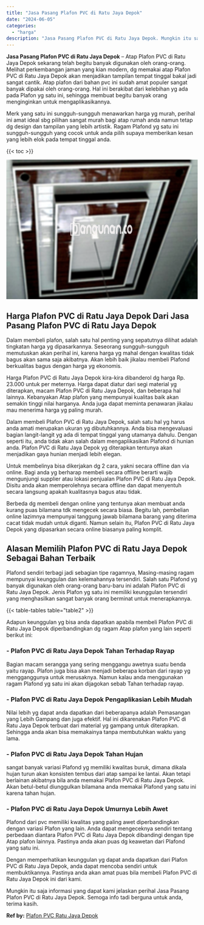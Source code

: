 ```yaml
---
title: "Jasa Pasang Plafon PVC di Ratu Jaya Depok"
date: "2024-06-05"
categories: 
  - "harga"
description: "Jasa Pasang Plafon PVC di Ratu Jaya Depok. Mungkin itu saja informasi yang dapat kami jelaskan perihal Jasa Pasang Plafon PVC di Ratu Jaya Depok. Semoga info..."
---
```


**Jasa Pasang Plafon PVC di Ratu Jaya Depok** – Atap Plafon PVC di Ratu Jaya Depok sekarang telah begitu banyak digunakan oleh orang-orang. Melihat perkembangan jaman yang kian modern, dg memakai atap Plafon PVC di Ratu Jaya Depok akan menjadikan tampilan tempat tinggal bakal jadi sangat cantik. Atap plafon dari bahan pvc ini sudah amat populer sangat banyak dipakai oleh orang-orang. Hal ini berakibat dari kelebihan yg ada pada Plafon yg satu ini, sehingga membuat begitu banyak orang menginginkan untuk mengaplikasikannya.

Merk yang satu ini sungguh-sungguh menawarkan harga yg murah, perihal ini amat ideal sbg pilihan sangat murah bagi atap rumah anda namun tetap dg design dan tampilan yang lebih artistik. Ragam Plafond yg satu ini sungguh-sungguh yang cocok untuk anda pilih supaya memberikan kesan yang lebih elok pada tempat tinggal anda.

{{< toc >}}

![Jasa Pasang Plafon PVC di Ratu Jaya Depok](/images/flafond-pvc-murah10.png)

## Harga Plafon PVC di Ratu Jaya Depok Dari Jasa Pasang Plafon PVC di Ratu Jaya Depok

Dalam membeli plafon, salah satu hal penting yang sepatutnya dilihat adalah tingkatan harga yg dipasarkannya. Seseorang sungguh-sungguh memutuskan akan perihal ini, karena harga yg mahal dengan kwalitas tidak bagus akan sama saja akibatnya. Akan lebih baik jikalau membeli Plafond berkualitas bagus dengan harga yg ekonomis.

Harga Plafon PVC di Ratu Jaya Depok kira-kira dibanderol dg harga Rp. 23.000 untuk per meternya. Harga dapat diatur dari segi material yg diterapkan, macam Plafon PVC di Ratu Jaya Depok, dan beberapa hal lainnya. Kebanyakan Atap plafon yang mempunyai kualitas baik akan semakin tinggi nilai harganya. Anda juga dapat meminta penawaran jikalau mau menerima harga yg paling murah.

Dalam membeli Plafon PVC di Ratu Jaya Depok, salah satu hal yg harus anda amati merupakan ukuran yg dibutuhkannya. Anda bisa mengevaluasi bagian langit-langit yg ada di tempat tinggal yang utamanya dahulu. Dengan seperti itu, anda tidak akan salah dalam mengaplikasikan Plafond di hunian anda. Plafon PVC di Ratu Jaya Depok yg diterapkan tentunya akan menjadikan gaya hunian menjadi lebih elegan.

Untuk membelinya bisa dikerjakan dg 2 cara, yakni secara offline dan via online. Bagi anda yg berharap membeli secara offline berarti wajib mengunjungi supplier atau lokasi penjualan Plafon PVC di Ratu Jaya Depok. Disitu anda akan memperolehnya secara offline dan dapat menyentuh secara langsung apakah kualitasnya bagus atau tidak.

Berbeda dg membeli dengan online yang tentunya akan membuat anda kurang puas bilamana tdk mengecek secara biasa. Begitu lah, pembelian online lazimnya mempunyai tanggung jawab bilamana barang yang diterima cacat tidak mudah untuk diganti. Namun selain itu, Plafon PVC di Ratu Jaya Depok yang dipasarkan secara online biasanya paling komplit.

## Alasan Memilih Plafon PVC di Ratu Jaya Depok Sebagai Bahan Terbaik

Plafond sendiri terbagi jadi sebagian tipe ragamnya, Masing-masing ragam mempunyai keunggulan dan kelemahannya tersendiri. Salah satu Plafond yg banyak digunakan oleh orang-orang baru-baru ini adalah Plafon PVC di Ratu Jaya Depok. Jenis Plafon yg satu ini memiliki keunggulan tersendiri yang menghasilkan sangat banyak orang berminat untuk menerapkannya.

{{< table-tables table="table2" >}}

Adapun keunggulan yg bisa anda dapatkan apabila membeli Plafon PVC di Ratu Jaya Depok diperbandingkan dg ragam Atap plafon yang lain seperti berikut ini:

### \- Plafon PVC di Ratu Jaya Depok Tahan Terhadap Rayap

Bagian macam serangga yang sering menggangu awetnya suatu benda yaitu rayap. Plafon juga bisa akan menjadi beberapa korban dari rayap yg mengganggunya untuk merusaknya. Namun kalau anda menggunakan ragam Plafond yg satu ini akan dijagokan sebab Tahan terhadap rayap.

### \- Plafon PVC di Ratu Jaya Depok Pengaplikasian Lebih Mudah

Nilai lebih yg dapat anda dapatkan dari beberapanya adalah Pemasangan yang Lebih Gampang dan juga efektif. Hal ini dikarenakan Plafon PVC di Ratu Jaya Depok terbuat dari material yg gampang untuk diterapkan. Sehingga anda akan bisa memakainya tanpa membutuhkan waktu yang lama.

### \- Plafon PVC di Ratu Jaya Depok Tahan Hujan

sangat banyak variasi Plafond yg memiliki kwalitas buruk, dimana dikala hujan turun akan konsisten tembus dari atap sampai ke lantai. Akan tetapi berlainan akibatnya bila anda memakai Plafon PVC di Ratu Jaya Depok. Akan betul-betul diunggulkan bilamana anda memakai Plafond yang satu ini karena tahan hujan.

### \- Plafon PVC di Ratu Jaya Depok Umurnya Lebih Awet

Plafond dari pvc memiliki kwalitas yang paling awet diperbandingkan dengan variasi Plafon yang lain. Anda dapat mengeceknya sendiri tentang perbedaan diantara Plafon PVC di Ratu Jaya Depok dibandingi dengan tipe Atap plafon lainnya. Pastinya anda akan puas dg keawetan dari Plafond yang satu ini.

Dengan memperhatikan keunggulan yg dapat anda dapatkan dari Plafon PVC di Ratu Jaya Depok, anda dapat mencoba sendiri untuk membuktikannya. Pastinya anda akan amat puas bila membeli Plafon PVC di Ratu Jaya Depok ini dari kami.

Mungkin itu saja informasi yang dapat kami jelaskan perihal Jasa Pasang Plafon PVC di Ratu Jaya Depok. Semoga info tadi berguna untuk anda, terima kasih.

**Ref by:** [Plafon PVC Ratu Jaya Depok](https://id.wikipedia.org/wiki/Plafon)
